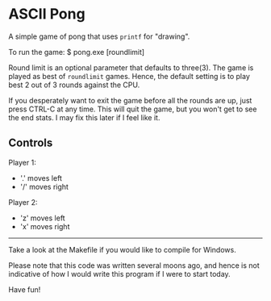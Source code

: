 ASCII Pong
==========
A simple game of pong that uses `printf` for "drawing".

To run the game:
  $ pong.exe [roundlimit]

Round limit is an optional parameter that defaults to three(3). The game is 
played as best of `roundlimit` games. Hence, the default setting is to play
best 2 out of 3 rounds against the CPU.

If you desperately want to exit the game before all the rounds are up, just 
press CTRL-C at any time. This will quit the game, but you won't get to see the
end stats. I may fix this later if I feel like it.

Controls
--------

Player 1:

- '.' moves left
- '/' moves right

Player 2:

- 'z' moves left
- 'x' moves right

---

Take a look at the Makefile if you would like to compile for Windows.

Please note that this code was written several moons ago, and hence is not 
indicative of how I would write this program if I were to start today.

Have fun!
